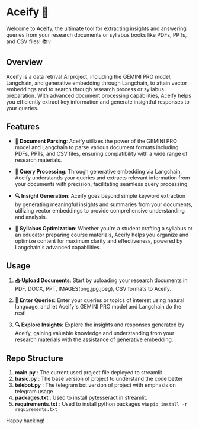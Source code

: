 # Aceify 🚀

Welcome to Aceify, the ultimate tool for extracting insights and answering queries from your research documents or syllabus books like PDFs, PPTs, and CSV files! 📚💡

## Overview

Aceify is a data retrival AI project, including the GEMINI PRO model, Langchain, and generative embedding through Langchain, to attain vector embeddings and to search through research process or syllabus preparation. With advanced document processing capabilities, Aceify helps you efficiently extract key information and generate insightful responses to your queries.

## Features

- **📄 Document Parsing**: Aceify utilizes the power of the GEMINI PRO model and Langchain to parse various document formats including PDFs, PPTs, and CSV files, ensuring compatibility with a wide range of research materials.
  
- **💬 Query Processing**: Through generative embedding via Langchain, Aceify understands your queries and extracts relevant information from your documents with precision, facilitating seamless query processing.

- **🔍 Insight Generation**: Aceify goes beyond simple keyword extraction by generating meaningful insights and summaries from your documents, utilizing vector embeddings to provide comprehensive understanding and analysis.

- **📝 Syllabus Optimization**: Whether you're a student crafting a syllabus or an educator preparing course materials, Aceify helps you organize and optimize content for maximum clarity and effectiveness, powered by Langchain's advanced capabilities.

## Usage

1. **📥 Upload Documents**: Start by uploading your research documents in PDF, DOCX, PPT, IMAGES(png,jpg,jpeg), CSV formats to Aceify.

2. **💬 Enter Queries**: Enter your queries or topics of interest using natural language, and let Aceify's GEMINI PRO model and Langchain do the rest!

3. **🔍 Explore Insights**: Explore the insights and responses generated by Aceify, gaining valuable knowledge and understanding from your research materials with the assistance of generative embedding.

## Repo Structure

1. **main.py** : The current used project file deployed to streamlit
2. **basic.py** : The base version of project to understand the code better
3. **telebot.py** : The telegram bot version of project with emphasis on telegram usage
4. **packages.txt** : Used to install pytesseract in streamlit.
5. **requirements.txt** : Used to install python packages via `pip install -r requirements.txt`

Happy hacking!
